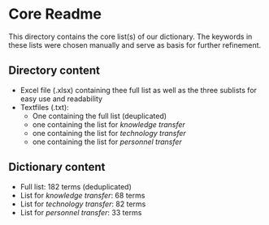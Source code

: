 # Core Readme

This directory contains the core list(s) of our dictionary. The keywords in these lists were chosen manually and serve as basis for further refinement. 

## Directory content
- Excel file (.xlsx) containing thee full list as well as the three sublists for easy use and readability
- Textfiles (.txt):
  + One containing the full list (deuplicated)
  + one containing the list for *knowledge transfer*
  + one containing the list for *technology transfer*
  + one containing the list for *personnel transfer*
 
## Dictionary content
- Full list: 182 terms (deduplicated)
- List for *knowledge transfer*: 68 terms
- List for *technology transfer*: 82 terms
- List for *personnel transfer*: 33 terms
